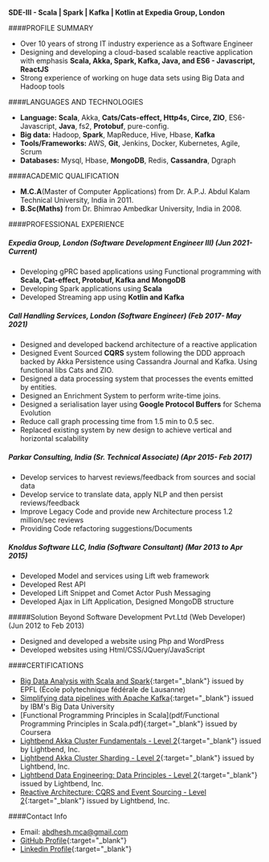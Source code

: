 **SDE-III - Scala | Spark | Kafka | Kotlin at Expedia Group, London**

####PROFILE SUMMARY
- Over 10 years of strong IT industry experience as a Software Engineer
- Designing and developing a cloud-based scalable reactive application with emphasis **Scala, Akka, Spark, Kafka, Java, and ES6 - Javascript, ReactJS**
- Strong experience of working on huge data sets using Big Data and Hadoop tools

####LANGUAGES AND TECHNOLOGIES
- **Language:** **Scala**, Akka, **Cats/Cats-effect, Http4s, Circe, ZIO**, ES6-Javascript, **Java**, fs2, **Protobuf**, pure-config.
- **Big data:** Hadoop, **Spark**, MapReduce, Hive, Hbase, **Kafka**
- **Tools/Frameworks:** AWS, **Git**, Jenkins, Docker, Kubernetes, Agile, Scrum
- **Databases:** Mysql, Hbase, **MongoDB**, Redis, **Cassandra**, Dgraph

####ACADEMIC QUALIFICATION
- **M.C.A**(Master of Computer Applications) from Dr. A.P.J. Abdul Kalam Technical University, India in 2011.
- **B.Sc(Maths)** from Dr. Bhimrao Ambedkar University, India in 2008.

####PROFESSIONAL EXPERIENCE

##### Expedia Group, London (Software Development Engineer III) (Jun 2021- Current)
- Developing gPRC based applications using Functional programming with **Scala, Cat-effect, Protobuf, Kafka and MongoDB**
- Developing Spark applications using **Scala**
- Developed Streaming app using **Kotlin and Kafka**

##### Call Handling Services, London (Software Engineer) (Feb 2017- May 2021)
- Designed and developed backend architecture of a reactive application
- Designed Event Sourced **CQRS** system following the DDD approach backed by Akka Persistence using Cassandra Journal and Kafka. Using functional libs Cats and ZIO.
- Designed a data processing system that processes the events emitted by entities.
- Designed an Enrichment System to perform write-time joins.
- Designed a serialisation layer using **Google Protocol Buffers** for Schema Evolution
- Reduce call graph processing time from 1.5 min to 0.5 sec.
- Replaced existing system by new design to achieve vertical and horizontal scalability

##### Parkar Consulting, India (Sr. Technical Associate) (Apr 2015- Feb 2017)
- Develop services to harvest reviews/feedback from sources and social data
- Develop service to translate data, apply NLP and then persist reviews/feedback
- Improve Legacy Code and provide new Architecture process 1.2 million/sec reviews
- Providing Code refactoring suggestions/Documents

##### Knoldus Software LLC, India (Software Consultant) (Mar 2013 to Apr 2015)
- Developed Model and services using Lift web framework
- Developed Rest API
- Developed Lift Snippet and Comet Actor Push Messaging
- Developed Ajax in Lift Application, Designed MongoDB structure

#####Solution Beyond Software Development Pvt.Ltd (Web Developer) (Jun 2012 to Feb 2013)
- Designed and developed a website using Php and WordPress
- Developed websites using Html/CSS/JQuery/JavaScript

####CERTIFICATIONS
- [Big Data Analysis with Scala and Spark](http://coursera.org/verify/V5LC2D2Z8XPZ){:target="_blank"} issued by EPFL (École polytechnique fédérale de Lausanne)
- [Simplifying data pipelines with Apache Kafka](https://courses.cognitiveclass.ai/certificates/a603089d9e1240c1abfc833c2c6eeacd){:target="_blank"} issued by IBM's Big Data University
- [Functional Programming Principles in Scala](pdf/Functional Programming Principles in Scala.pdf){:target="_blank"} issued by Coursera
- [Lightbend Akka Cluster Fundamentals - Level 2](https://www.credly.com/badges/78d08a8d-88b8-43e1-b02b-7b0f2adc5bd5/linked_in_profile){:target="_blank"} issued by Lightbend, Inc.
- [Lightbend Akka Cluster Sharding - Level 2](https://www.credly.com/badges/ac6a4666-2e0d-4e03-be47-f3b0f472f357/linked_in_profile){:target="_blank"} issued by Lightbend, Inc.
- [Lightbend Data Engineering: Data Principles - Level 2](https://www.credly.com/badges/e27b1d76-5bf4-4423-b573-a2ab0b355e04/linked_in_profile){:target="_blank"} issued by Lightbend, Inc.
- [Reactive Architecture: CQRS and Event Sourcing - Level 2](https://www.credly.com/badges/99ad83f1-3403-472e-a09c-b3194c9e3ca4/linked_in_profile){:target="_blank"} issued by Lightbend, Inc.

####Contact Info
- Email: abdhesh.mca@gmail.com
- [GitHub Profile](https://github.com/abdheshkumar){:target="_blank"}
- [Linkedin Profile](https://www.linkedin.com/in/abdhesh/){:target="_blank"}